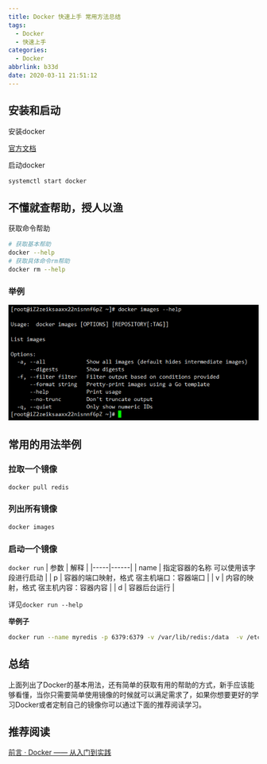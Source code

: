 ```yaml
---
title: Docker 快速上手 常用方法总结
tags:
  - Docker
  - 快速上手
categories:
  - Docker
abbrlink: b33d
date: 2020-03-11 21:51:12
---
```


## 安装和启动
安装docker

[官方文档](https://docs.docker.com/engine/install/)

启动docker
```bash
systemctl start docker
```



## 不懂就查帮助，授人以渔

获取命令帮助
```bash
# 获取基本帮助
docker --help
# 获取具体命令rm帮助
docker rm --help
```
### 举例

![获取images的帮助](./2020-03-12-01-15-53.png)

## 常用的用法举例

### 拉取一个镜像

```bash
docker pull redis
```

### 列出所有镜像
```bash
docker images
```

### 启动一个镜像
`docker run`
| 参数 | 解释 |
|-----|------|
| name | 指定容器的名称 可以使用该字段进行启动 |
| p | 容器的端口映射，格式 宿主机端口：容器端口 |
| v | 内容的映射，格式 宿主机内容：容器内容 |
| d | 容器后台运行 |

详见`docker run --help`

**举例子**
```bash
docker run --name myredis -p 6379:6379 -v /var/lib/redis:/data  -v /etc/redis/redis.conf:/etc/redis/redis.conf -d redis
```

## 总结

上面列出了Docker的基本用法，还有简单的获取有用的帮助的方式，新手应该能够看懂，当你只需要简单使用镜像的时候就可以满足需求了，如果你想要更好的学习Docker或者定制自己的镜像你可以通过下面的推荐阅读学习。

## 推荐阅读

[前言 · Docker —— 从入门到实践](https://yeasy.gitbooks.io/docker_practice/)
